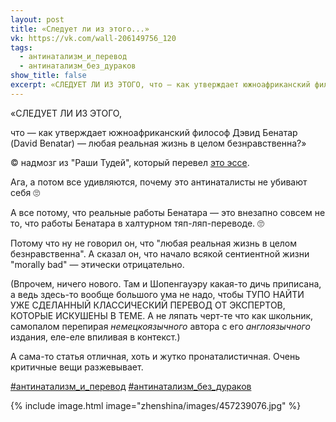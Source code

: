 ```yaml
---
layout: post
title: «Следует ли из этого...»
vk: https://vk.com/wall-206149756_120
tags:
  - антинатализм_и_перевод
  - антинатализм_без_дураков
show_title: false
excerpt: «СЛЕДУЕТ ЛИ ИЗ ЭТОГО, что — как утверждает южноафриканский философ Дэвид Бенатар (David Benatar) — любая реальная жизнь в целом безнравственна?» © надмозг из "Раши Тудей", который перевел...
---
```

«СЛЕДУЕТ ЛИ ИЗ ЭТОГО, 

что — как утверждает южноафриканский философ Дэвид Бенатар (David Benatar) — любая реальная жизнь в целом безнравственна?» 

© надмозг из "Раши Тудей", который перевел [это эссе](../adekvat/901.html).

Ага, а потом все удивляются, почему это антинаталисты не убивают себя 🙄

А все потому, что реальные работы Бенатара — это внезапно совсем не то, что работы Бенатара в халтурном тяп-ляп-переводе. 🙄

Потому что ну не говорил он, что "любая реальная жизнь  в целом безнравственна". А сказал он, что начало всякой сентиентной жизни "morally bad" — этически отрицательно.

(Впрочем, ничего нового. Там и Шопенгауэру какая-то дичь приписана, а ведь здесь-то вообще большого ума не надо, чтобы ТУПО НАЙТИ УЖЕ СДЕЛАННЫЙ КЛАССИЧЕСКИЙ ПЕРЕВОД ОТ ЭКСПЕРТОВ, КОТОРЫЕ ИСКУШЕНЫ В ТЕМЕ. А не ляпать черт-те что как школьник, самопалом перепирая _немецкоязычного_ автора с его _англоязычного_ издания, еле-еле впиливая в контекст.)

А сама-то статья отличная, хоть и жутко пронаталистичная. Очень критичные вещи разжевывает. 

[#антинатализм_и_перевод](poisk.html#антинатализм_и_перевод)
[#антинатализм_без_дураков](poisk.html#антинатализм_без_дураков)

{% include image.html image="zhenshina/images/457239076.jpg" %}